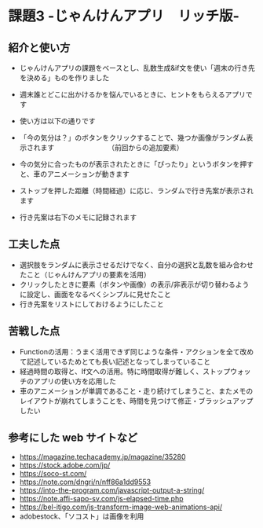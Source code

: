 # 課題3 -じゃんけんアプリ　リッチ版-

## 紹介と使い方
  - じゃんけんアプリの課題をベースとし、乱数生成&if文を使い「週末の行き先を決める」ものを作りました
  - 週末誰とどこに出かけるかを悩んでいるときに、ヒントをもらえるアプリです

  - 使い方は以下の通りです
  - 「今の気分は？」のボタンをクリックすることで、幾つか画像がランダム表示されます
　　　　　　　　（前回からの追加要素）
  - 今の気分に合ったものが表示されたときに「ぴったり」というボタンを押すと、車のアニメーションが動きます
  - ストップを押した距離（時間経過）に応じ、ランダムで行き先案が表示されます
  - 行き先案は右下のメモに記録されます

## 工夫した点
  - 選択肢をランダムに表示させるだけでなく、自分の選択と乱数を組み合わせたこと（じゃんけんアプリの要素を活用）
  - クリックしたときに要素（ボタンや画像）の表示/非表示が切り替わるように設定し、画面をなるべくシンプルに見せたこと
  - 行き先案をリストにしておけるようにしたこと

## 苦戦した点
  - Functionの活用：うまく活用できず同じような条件・アクションを全て改めて記述しているためとても長い記述となってしまっていること
  - 経過時間の取得と、If文への活用。特に時間取得が難しく、ストップウォッチのアプリの使い方を応用した
  - 車のアニメーションが単調であること・走り続けてしまうこと、またメモのレイアウトが崩れてしまうことを、時間を見つけて修正・ブラッシュアップしたい

## 参考にした web サイトなど
  - https://magazine.techacademy.jp/magazine/35280
  - https://stock.adobe.com/jp/
  - https://soco-st.com/
  - https://note.com/dngri/n/nff86a1dd9553
  - https://into-the-program.com/javascript-output-a-string/
  - https://note.affi-sapo-sv.com/js-elapsed-time.php
  - https://bel-itigo.com/js-transform-image-web-animations-api/
  - adobestock、「ソコスト」は画像を利用

